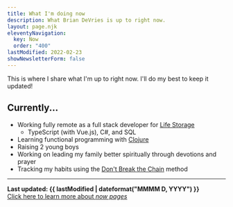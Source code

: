 ```yaml
---
title: What I'm doing now
description: What Brian DeVries is up to right now.
layout: page.njk
eleventyNavigation:
  key: Now
  order: "400"
lastModified: 2022-02-23
showNewsletterForm: false
---
```


This is where I share what I'm up to right now. I'll do my best to keep it updated!

## Currently...

- Working fully remote as a full stack developer for [Life Storage](https://lifestorage.com)
  - TypeScript (with Vue.js), C#, and SQL
- Learning functional programming with [Clojure](https://clojure.org)
- Raising 2 young boys
- Working on leading my family better spiritually through devotions and prayer
- Tracking my habits using the [Don't Break the Chain](https://msbrown.net/chain/) method

---

**Last updated: {{ lastModified | dateformat("MMMM D, YYYY") }}**  
[Click here to learn more about _now pages_](https://nownownow.com/about)
